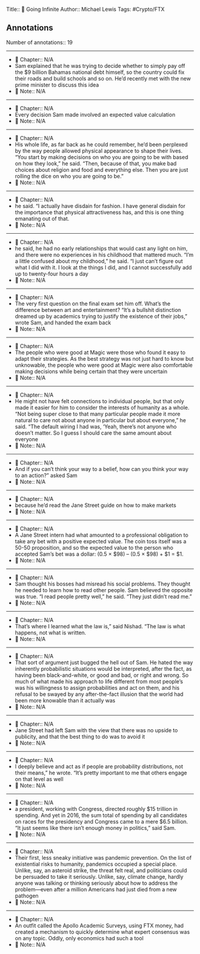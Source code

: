 Title:: 📕 Going Infinite
Author:: Michael Lewis
Tags: #Crypto/FTX
## Annotations

Number of annotations:: 19

----

- 📖 Chapter:: N/A
- Sam explained that he was trying to decide whether to simply pay off the $9 billion Bahamas national debt himself, so the country could fix their roads and build schools and so on. He’d recently met with the new prime minister to discuss this idea
- 📝 Note:: N/A

----

- 📖 Chapter:: N/A
- Every decision Sam made involved an expected value calculation
- 📝 Note:: N/A

----

- 📖 Chapter:: N/A
- His whole life, as far back as he could remember, he’d been perplexed by the way people allowed physical appearance to shape their lives. “You start by making decisions on who you are going to be with based on how they look,” he said. “Then, because of that, you make bad choices about religion and food and everything else. Then you are just rolling the dice on who you are going to be.”
- 📝 Note:: N/A

----

- 📖 Chapter:: N/A
- he said. “I actually have disdain for fashion. I have general disdain for the importance that physical attractiveness has, and this is one thing emanating out of that.
- 📝 Note:: N/A

----

- 📖 Chapter:: N/A
- he said, he had no early relationships that would cast any light on him, and there were no experiences in his childhood that mattered much. “I’m a little confused about my childhood,” he said. “I just can’t figure out what I did with it. I look at the things I did, and I cannot successfully add up to twenty-­four hours a day
- 📝 Note:: N/A

----

- 📖 Chapter:: N/A
- The very first question on the final exam set him off. What’s the difference between art and entertainment? “It’s a bullshit distinction dreamed up by academics trying to justify the existence of their jobs,” wrote Sam, and handed the exam back
- 📝 Note:: N/A

----

- 📖 Chapter:: N/A
- The people who were good at Magic were those who found it easy to adapt their strategies. As the best strategy was not just hard to know but unknowable, the people who were good at Magic were also comfortable making decisions while being certain that they were uncertain
- 📝 Note:: N/A

----

- 📖 Chapter:: N/A
- He might not have felt connections to individual people, but that only made it easier for him to consider the interests of humanity as a whole. “Not being super close to that many particular people made it more natural to care not about anyone in particular but about everyone,” he said. “The default wiring I had was, ‘Yeah, there’s not anyone who doesn’t matter. So I guess I should care the same amount about everyone
- 📝 Note:: N/A

----

- 📖 Chapter:: N/A
- And if you can’t think your way to a belief, how can you think your way to an action?” asked Sam
- 📝 Note:: N/A

----

- 📖 Chapter:: N/A
- because he’d read the Jane Street guide on how to make markets
- 📝 Note:: N/A

----

- 📖 Chapter:: N/A
- A Jane Street intern had what amounted to a professional obligation to take any bet with a positive expected value. The coin toss itself was a 50-­50 proposition, and so the expected value to the person who accepted Sam’s bet was a dollar: (0.5 × $98) –­ (0.5 × $98) + $1 = $1.
- 📝 Note:: N/A

----

- 📖 Chapter:: N/A
- Sam thought his bosses had misread his social problems. They thought he needed to learn how to read other people. Sam believed the opposite was true. “I read people pretty well,” he said. “They just didn’t read me.”
- 📝 Note:: N/A

----

- 📖 Chapter:: N/A
- That’s where I learned what the law is,” said Nishad. “The law is what happens, not what is written.
- 📝 Note:: N/A

----

- 📖 Chapter:: N/A
- That sort of argument just bugged the hell out of Sam. He hated the way inherently probabilistic situations would be interpreted, after the fact, as having been black-­and-­white, or good and bad, or right and wrong. So much of what made his approach to life different from most people’s was his willingness to assign probabilities and act on them, and his refusal to be swayed by any after-­the-­fact illusion that the world had been more knowable than it actually was
- 📝 Note:: N/A

----

- 📖 Chapter:: N/A
- Jane Street had left Sam with the view that there was no upside to publicity, and that the best thing to do was to avoid it
- 📝 Note:: N/A

----

- 📖 Chapter:: N/A
- I deeply believe and act as if people are probability distributions, not their means,” he wrote. “It’s pretty important to me that others engage on that level as well
- 📝 Note:: N/A

----

- 📖 Chapter:: N/A
- a president, working with Congress, directed roughly $15 trillion in spending. And yet in 2016, the sum total of spending by all candidates on races for the presidency and Congress came to a mere $6.5 billion. “It just seems like there isn’t enough money in politics,” said Sam.
- 📝 Note:: N/A

----

- 📖 Chapter:: N/A
- Their first, less sneaky initiative was pandemic prevention. On the list of existential risks to humanity, pandemics occupied a special place. Unlike, say, an asteroid strike, the threat felt real, and politicians could be persuaded to take it seriously. Unlike, say, climate change, hardly anyone was talking or thinking seriously about how to address the problem—­even after a million Americans had just died from a new pathogen
- 📝 Note:: N/A

----

- 📖 Chapter:: N/A
- An outfit called the Apollo Academic Surveys, using FTX money, had created a mechanism to quickly determine what expert consensus was on any topic. Oddly, only economics had such a tool
- 📝 Note:: N/A

